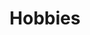 ---
# An instance of the Experience widget.
# Documentation: https://docs.hugoblox.com/page-builder/
widget: experience

# This file represents a page section.
headless: true

# Order that this section appears on the page.
weight: 20

title: Hobbies
subtitle:

# Date format for experience
#   Refer to https://docs.hugoblox.com/customization/#date-format
date_format: Jan 2006

# Experiences.
#   Add/remove as many `experience` items below as you like.
#   Required fields are `title`, `company`, and `date_start`.
#   Leave `date_end` empty if it's your current employer.
#   Begin multi-line descriptions with YAML's `|2-` multi-line prefix.
experience:
  - title: Basketball
    company: |2-
        Here are highlights from my basketball competitions for the past two years.
        * <a href="https://drive.google.com/file/d/1GxB-ojpLoewSafuJxm4QLTVf6L_jPvyF/view?usp=drive_link" target="_blank">2024-2025 Inter-school competitions</a>
        * <a href="https://drive.google.com/file/d/1_X0WkuT5opca4ttWVKqL0SbX9iIB0QoB/view?usp=drive_link" target="_blank">2024-2025 Inter-class competitions</a>
        * <a href="https://drive.google.com/file/d/1Oi8D0-mDZc5hsOf1229kkzsoSTRj004y/view?usp=drive_link" target="_blank">2023-2024 Inter-school competitions (Goals)</a>
        * <a href="https://drive.google.com/file/d/10fkguJNHzfn-JlnXmghN1GW70MEsGGpB/view?usp=drive_link" target="_blank">2023-2024 Inter-school competitions (Other Skills)</a>
    company_url: ''
    company_logo: basketball
    location: Hong Kong
    date_start: '2016-01-01'
    date_end: ''
    description: I love basketball! I started training at age 6, despite there never being a boys’ basketball team at my school. My school finally opened a boys’ basketball team when I was in primary 6 (Grade 6), and I immediately became a key player. I was even invited by another school to join their district competition. I continue to be a key player on the secondary school team, which consists of Form 1 and Form 2 students. I organize a basketball team for my class for inter-class competitions. Outside of school, I am a member of an elite U13 team (Fun Basketball), participating in many competitions while maintaining my weekly private training. This summer, I attended a Sports Broadcasting camp in Boston to learn more about college and professional sports. I completed a coaching course with Positive Coaching Alliance. I continued to go back to my elementary school to train with my underclassmen since graduating, and this summer, I assisted the basketball coach with the team’s training. This year, I am glad to be the school’s basketball team captain and a member of the basketball club committee.


        
  - title: Music
    company: |2-
        Here are the Band Performance and Drum Cover from this summer:
        * <a href="https://drive.google.com/file/d/1v_bbHm7o3Yg5uc10WRX7s4s5R_LjEyem/view?usp=drive_link" target="_blank">2025(Jul) Band performance (Drummer)</a>
        * <a href="https://drive.google.com/file/d/1vZxeww2X9PR659QVmJRxz-_-I8OM3Pkr/view?usp=drive_link" target="_blank">2025(Aug) Drum Cover</a>
    company_url: ''
    company_logo: drumset
    location: Hong Kong
    date_start: '2015-01-01'
    date_end: ''
    description: I play piano and percussion, including the drum set. This summer, I organized a music event at SAGE Madam Ho Sin Hang Home for the Elderly. I was the drummer and invited family and friends to jam with me.
  

design:
  columns: '1'
---